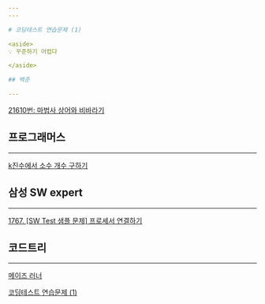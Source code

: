 ```yaml
---
---

# 코딩테스트 연습문제 (1)

<aside>
💡 꾸준하기 어렵다

</aside>

## 백준

---
```


[21610번: 마법사 상어와 비바라기](InnerPages/21610%E1%84%87%E1%85%A5%E1%86%AB%20%E1%84%86%E1%85%A1%E1%84%87%E1%85%A5%E1%86%B8%E1%84%89%E1%85%A1%20%E1%84%89%E1%85%A1%E1%86%BC%E1%84%8B%E1%85%A5%E1%84%8B%E1%85%AA%20%E1%84%87%E1%85%B5%E1%84%87%E1%85%A1%E1%84%85%E1%85%A1%E1%84%80%E1%85%B5%206841dfa0169f4a79a13484ce43af6b1b.md)

## 프로그래머스

---

[k진수에서 소수 개수 구하기](InnerPages/k%E1%84%8C%E1%85%B5%E1%86%AB%E1%84%89%E1%85%AE%E1%84%8B%E1%85%A6%E1%84%89%E1%85%A5%20%E1%84%89%E1%85%A9%E1%84%89%E1%85%AE%20%E1%84%80%E1%85%A2%E1%84%89%E1%85%AE%20%E1%84%80%E1%85%AE%E1%84%92%E1%85%A1%E1%84%80%E1%85%B5%20804ff75112394f6f9eaa88345a579570.md)

## 삼성 SW expert

---

[1767. [SW Test 샘플 문제] 프로세서 연결하기](InnerPages/1767%20%5BSW%20Test%20%E1%84%89%E1%85%A2%E1%86%B7%E1%84%91%E1%85%B3%E1%86%AF%20%E1%84%86%E1%85%AE%E1%86%AB%E1%84%8C%E1%85%A6%5D%20%E1%84%91%E1%85%B3%E1%84%85%E1%85%A9%E1%84%89%E1%85%A6%E1%84%89%E1%85%A5%20%E1%84%8B%E1%85%A7%E1%86%AB%E1%84%80%E1%85%A7%E1%86%AF%E1%84%92%E1%85%A1%E1%84%80%E1%85%B5%20c2a3fbe9772c4228a820188bdf2735d4.md)

## 코드트리

---

[메이즈 러너](InnerPages/%E1%84%86%E1%85%A6%E1%84%8B%E1%85%B5%E1%84%8C%E1%85%B3%20%E1%84%85%E1%85%A5%E1%84%82%E1%85%A5%2098eb7a2e84fc4842be3c6bffebbd6128.md)

[코딩테스트 연습문제 (1)](InnerPages/%E1%84%8F%E1%85%A9%E1%84%83%E1%85%B5%E1%86%BC%E1%84%90%E1%85%A6%E1%84%89%E1%85%B3%E1%84%90%E1%85%B3%20%E1%84%8B%E1%85%A7%E1%86%AB%E1%84%89%E1%85%B3%E1%86%B8%E1%84%86%E1%85%AE%E1%86%AB%E1%84%8C%E1%85%A6%20(1)%20cfcdb670c7f7401ea1b40edc24847a13.csv)